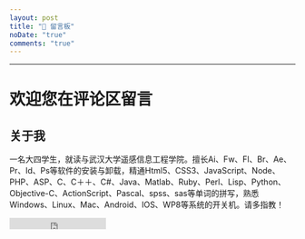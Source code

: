 ```yaml
---
layout: post
title: "💬 留言板"
noDate: "true"
comments: "true"
---
```


---

# 欢迎您在评论区留言

## 关于我

一名大四学生，就读与武汉大学遥感信息工程学院。擅长Ai、Fw、Fl、Br、Ae、Pr、Id、Ps等软件的安装与卸载，精通Html5、CSS3、JavaScript、Node、PHP、ASP、C、C＋＋、C#、Java、Matlab、Ruby、Perl、Lisp、Python、Objective-C、ActionScript、Pascal、spss、sas等单词的拼写，熟悉Windows、Linux、Mac、Android、IOS、WP8等系统的开关机。请多指教！
<iframe src="https://ghbtns.com/github-btn.html?user=CS-Tao&type=follow&count=true" frameborder="0" scrolling="0" width="170px" height="20px"></iframe>
